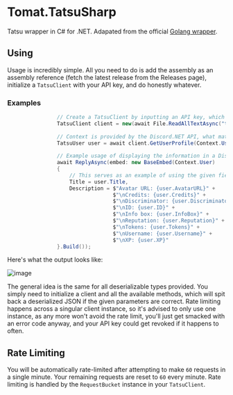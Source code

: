 # Tomat.TatsuSharp
Tatsu wrapper in C# for .NET. Adapated from the official [Golang wrapper](https://github.com/tatsuworks/tatsu-api-go).

## Using
Usage is incredibly simple. All you need to do is add the assembly as an assembly reference (fetch the latest release from the Releases page), initialize a `TatsuClient` with your API key, and do honestly whatever.

### Examples
```cs
                // Create a TatsuClient by inputting an API key, which is read from a text file in this example.
                TatsuClient client = new(await File.ReadAllTextAsync("tatsu.txt"));
                
                // Context is provided by the Discord.NET API, what matters is we're using the client's IDs.
                TatsuUser user = await client.GetUserProfile(Context.User.Id.ToString());
                
                // Example usage of displaying the information in a Discord.NET embed.
                await ReplyAsync(embed: new BaseEmbed(Context.User)
                {
                    // This serves as an example of using the given fields of a TatsuUser, which stores global Tatsu information (XP, rep, etc.)
                    Title = user.Title,
                    Description = $"Avatar URL: {user.AvatarURL}" +
                                  $"\nCredits: {user.Credits}" +
                                  $"\nDiscriminator: {user.Discriminator}" +
                                  $"\nID: {user.ID}" +
                                  $"\nInfo box: {user.InfoBox}" +
                                  $"\nReputation: {user.Reputation}" +
                                  $"\nTokens: {user.Tokens}" +
                                  $"\nUsername: {user.Username}" +
                                  $"\nXP: {user.XP}"
                }.Build());
```

Here's what the output looks like:

![image](https://user-images.githubusercontent.com/27323911/117924059-013ea800-b2aa-11eb-9afb-4024e3eb757b.png)

The general idea is the same for all deserializable types provided. You simply need to initialize a client and all the available methods, which will spit back a deserialized JSON if the given parameters are correct. Rate limiting happens across a singular client instance, so it's advised to only use one instance, as any more won't avoid the rate limit, you'll just get smacked with an error code anyway, and your API key could get revoked if it happens to often.

## Rate Limiting
You will be automatically rate-limited after attempting to make `60` requests in a single minute. Your remaining requests are reset to `60` every minute. Rate limiting is handled by the `RequestBucket` instance in your `TatsuClient`.
